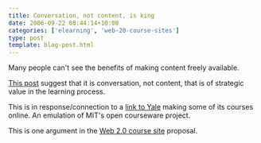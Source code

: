 ```yaml
---
title: Conversation, not content, is king
date: 2006-09-22 08:44:14+10:00
categories: ['elearning', 'web-20-course-sites']
type: post
template: blog-post.html
---
```

Many people can't see the benefits of making content freely available.

[This post](http://www.elearnspace.org/blog/archives/002625.html) suggest that it is conversation, not content, that is of strategic value in the learning process.

This is in response/connection to a [link to Yale](http://www.yale.edu/opa/newsr/06-09-19-01.all.html) making some of its courses online. An emulation of MIT's open courseware project.

This is one argument in the [Web 2.0 course site](http://cq-pan.cqu.edu.au/david-jones/blog/?p=15) proposal.